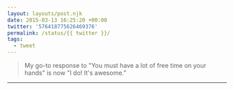 ```yaml
---
layout: layouts/post.njk
date: 2015-03-13 16:25:20 +00:00
twitter: '576418775626469376'
permalink: /status/{{ twitter }}/
tags: 
  - tweet
---
```


> My go-to response to "You must have a lot of free time on your hands" is now "I do! It's awesome."

---
